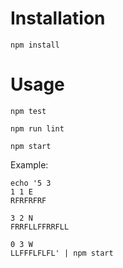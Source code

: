 # Installation

`npm install`

# Usage

`npm test`

`npm run lint`

`npm start`

Example:
```
echo '5 3
1 1 E
RFRFRFRF

3 2 N
FRRFLLFFRRFLL

0 3 W
LLFFFLFLFL' | npm start
```
